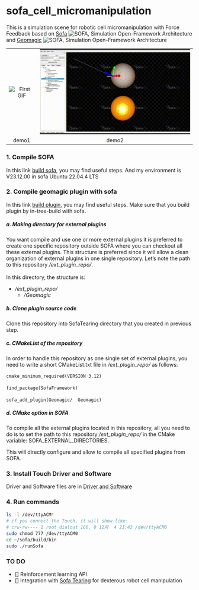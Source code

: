 # sofa_cell_micromanipulation
This is a simulation scene for robotic cell micromanipulation with Force Feedback based on [Sofa](https://github.com/sofa-framework/sofa) <img src="https://www.sofa-framework.org/wp-content/uploads/2013/01/SOFA_LOGO_ORANGE_2-normal.png" alt="SOFA, Simulation Open-Framework Architecture" width="100" height="auto"> and [Geomagic](https://www.sofa-framework.org/applications/plugins/geomagic-haptics/) <img src="https://www.sofa-framework.org/wp-content/uploads/2016/06/DSC01284-s.jpg" alt="SOFA, Simulation Open-Framework Architecture" width="100" height="auto">



<table align=center>

  <tr align=center>
    <td>
      <img src="./scene/1.gif" alt="First GIF" style="width: 100%;"/>
    </td>
    <td>
      <img src="./scene/2.gif" alt="3 GIF" style="width: 100%;"/>
    </td>
  </tr>


  <tr align=center>
    <td>
      demo1
    </td>
    <td>
      demo2
    </td>
  </tr>

</table>


### 1. Compile SOFA
In this link [build sofa](https://sofa-framework.github.io/doc/getting-started/build/linux/), you may find useful steps.
And my environment is V23.12.00 in sofa Ubuntu 22.04.4 LTS

### 2. Compile geomagic plugin with sofa
In this link [build plugin](https://sofa-framework.github.io/doc/getting-started/build/linux/](https://www.sofa-framework.org/community/doc/plugins/build-a-plugin-from-sources/#in-tree-build)), you may find useful steps.
Make sure that you build plugin by in-tree-build with sofa.

##### a. Making directory for external plugins
You want compile and use one or more external plugins it is preferred to create one specific repository outside SOFA where you can checkout all these external plugins. This structure is preferred since it will allow a clean organization of external plugins in one single repository. Let’s note the path to this repository */ext_plugin_repo/*.<br /><br />
In this directory, the structure is:
- */ext_plugin_repo/*
  - */Geomagic*
##### b. Clone plugin source code
Clone this repository into SofaTearing directory that you created in previous step.
##### c. CMakeList of the repository
In order to handle this repository as one single set of external plugins, you need to write a short CMakeList.txt file in */ext_plugin_repo/* as follows:<br />
```
cmake_minimum_required(VERSION 3.12)

find_package(SofaFramework)

sofa_add_plugin(Geomagic/  Geomagic)
```
##### d. CMake option in SOFA
To compile all the external plugins located in this repository, all you need to do is to set the path to this repository */ext_plugin_repo/* in the CMake variable: SOFA_EXTERNAL_DIRECTORIES.

This will directly configure and allow to compile all specified plugins from SOFA.

### 3. Install Touch Driver and Software
Driver and Software files are in [Driver and Software](https://github.com/nc-yc/sofa_cell_micromanipulation/tree/main/src)

### 4. Run commands

```bash
ls -l /dev/ttyACM*
# if you connect the Touch, it will show like:
# crw-rw---- 1 root dialout 166, 0 12月  4 21:42 /dev/ttyACM0
sudo chmod 777 /dev/ttyACM0
cd ~/sofa/build/bin
sudo ./runSofa
```

### TO DO

- [] Reinforcement learning API
- [] Integration with [Sofa Tearing]([https://www.sofa-framework.org/applications/plugins/tearing/](https://www.sofa-framework.org/applications/plugins/tearing/)) for dexterous robot cell manipulation




